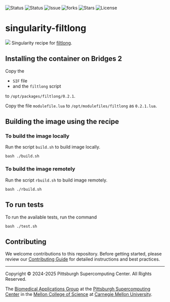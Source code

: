 ![Status](https://github.com/pscedu/singularity-filtlong/actions/workflows/main.yml/badge.svg)
![Status](https://github.com/pscedu/singularity-filtlong/actions/workflows/pretty.yml/badge.svg)
![Issue](https://img.shields.io/github/issues/pscedu/singularity-filtlong)
![forks](https://img.shields.io/github/forks/pscedu/singularity-filtlong)
![Stars](https://img.shields.io/github/stars/pscedu/singularity-filtlong)
![License](https://img.shields.io/github/license/pscedu/singularity-filtlong)

# singularity-filtlong
![](https://github.com/rrwick/Filtlong/blob/main/misc/filtlong_logo_transparent.png)
Singularity recipe for [filtlong](https://github.com/rrwick/Filtlong).

## Installing the container on Bridges 2
Copy the

* `SIF` file
* and the `filtlong` script

to `/opt/packages/filtlong/0.2.1`.

Copy the file `modulefile.lua` to `/opt/modulefiles/filtlong` as `0.2.1.lua`.

## Building the image using the recipe

### To build the image locally
Run the script `build.sh` to build image locally.

```
bash ./build.sh
````

### To build the image remotely
Run the script `rbuild.sh` to build image remotely.

```
bash ./rbuild.sh
```

## To run tests
To run the available tests, run the command

```
bash ./test.sh
```
## Contributing
We welcome contributions to this repository. Before getting started, please review our [Contributing Guide](https://raw.githubusercontent.com/pscedu/singularity-report/refs/heads/main/CONTRIBUTING.md) for detailed instructions and best practices.

---
Copyright © 2024-2025 Pittsburgh Supercomputing Center. All Rights Reserved.

The [Biomedical Applications Group](https://www.psc.edu/biomedical-applications/) at the [Pittsburgh Supercomputing Center](http://www.psc.edu) in the [Mellon College of Science](https://www.cmu.edu/mcs/) at [Carnegie Mellon University](http://www.cmu.edu).
